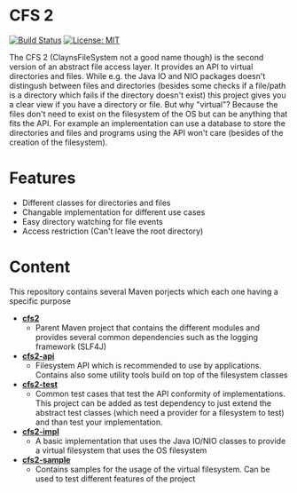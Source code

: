 # CFS 2
[![Build Status](https://travis-ci.org/Clayn/cfs2.svg?branch=development)](https://travis-ci.org/Clayn/cfs2) [![License: MIT](https://img.shields.io/badge/License-MIT-yellow.svg)](https://opensource.org/licenses/MIT)

The CFS 2 (ClaynsFileSystem not a good name though) is the second version of  an abstract file access layer. 
It provides an API to virtual directories and files. While e.g. the Java IO and NIO packages doesn't distingush between files and directories (besides some checks if a file/path is a directory which fails if the directory doesn't exist) this project gives you a clear view if you have a directory or file. But why "virtual"? Because the files don't need to exist on the filesystem of the OS but can be anything that fits the API. For example an implementation can use a database to store the directories and files and programs using the API won't care (besides of the creation of the filesystem).

# Features
 - Different classes for directories and files
 - Changable implementation for different use cases
 - Easy directory watching for file events
 - Access restriction (Can't leave the root directory)

# Content
This repository contains several Maven porjects which each one having a specific purpose

- **[cfs2](https://github.com/Clayn/cfs2/tree/development/ClaynFileSystem2)** 
	- Parent Maven project that contains the different modules and provides several common dependencies such as the logging framework (SLF4J)
- **[cfs2-api](https://github.com/Clayn/cfs2/tree/development/ClaynFileSystem2/ClaynFileSystem2-API)**
	- Filesystem API which is recommended to use by applications. Contains also some utility tools build on top of the filesystem classes
- **[cfs2-test](https://github.com/Clayn/cfs2/tree/development/ClaynFileSystem2/ClaynFileSystemTests)**
	- Common test cases that test the API conformity of implementations. This project can be added as test dependency to just extend the abstract test classes (which need a provider for a filesystem to test) and than test your implementation. 
- **[cfs2-impl](https://github.com/Clayn/cfs2/tree/development/ClaynFileSystem2/Local-Impl)** 
	- A basic implementation that uses the Java IO/NIO classes to provide a virtual filesystem that uses the OS filesystem
- **[cfs2-sample](https://github.com/Clayn/cfs2/tree/development/ClaynFileSystem2/ManualTest)**
	- Contains samples for the usage of the virtual filesystem. Can be used to test different features of the project


<!--stackedit_data:
eyJoaXN0b3J5IjpbMTIxNTU3ODQ4MSwtMTc5ODk4NDQ1Ml19
-->